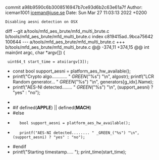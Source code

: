 commit a98b9590c6b3008516947b7ce93d6b2c63e61a7f
Author: iceman1001 <iceman@iuse.se>
Date:   Sun Mar 27 11:03:13 2022 +0200

    Disabling aesni detection on OSX

diff --git a/tools/mfd_aes_brute/mfd_multi_brute.c b/tools/mfd_aes_brute/mfd_multi_brute.c
index c819415ad..9bca75642 100644
--- a/tools/mfd_aes_brute/mfd_multi_brute.c
+++ b/tools/mfd_aes_brute/mfd_multi_brute.c
@@ -374,11 +374,15 @@ int main(int argc, char *argv[]) {
 
     uint64_t start_time = atoi(argv[3]);
 
-    const bool support_aesni = platform_aes_hw_available();
-
     printf("Crypto algo............ " _GREEN_("%s") "\n", algostr);
     printf("LCR Random generator... " _GREEN_("%s") "\n", generators[g_idx].Name);
-    printf("AES-NI detected........ " _GREEN_("%s") "\n", (support_aesni) ? "yes" : "no");
+
+    #if defined(__APPLE__) || defined(__MACH__)
+    #else
+        bool support_aesni = platform_aes_hw_available();
+        printf("AES-NI detected........ " _GREEN_("%s") "\n", (support_aesni) ? "yes" : "no");
+    #endif
+
     printf("Starting timestamp..... ");
     print_time(start_time);
 
